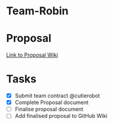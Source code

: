 # Team-Robin
# Proposal
[Link to Proposal Wiki](https://github.com/deco3500-2018/Team-Robin/wiki/Proposal)
# Tasks
- [x] Submit team contract @cutierobot
- [x] Complete Proposal document
- [ ] Finalise proposal document
- [ ] Add finalised proposal to GitHub Wiki
